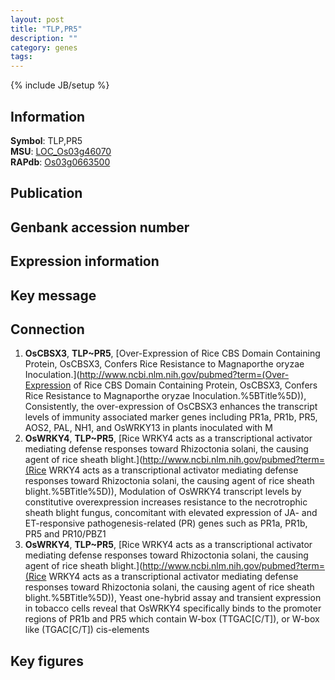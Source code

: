 ```yaml
---
layout: post
title: "TLP,PR5"
description: ""
category: genes
tags: 
---
```

{% include JB/setup %}

## Information
__Symbol__: TLP,PR5  
__MSU__: [LOC_Os03g46070](http://rice.plantbiology.msu.edu/cgi-bin/ORF_infopage.cgi?orf=LOC_Os03g46070)  
__RAPdb__: [Os03g0663500](http://rapdb.dna.affrc.go.jp/viewer/gbrowse_details/irgsp1?name=Os03g0663500)  

## Publication

## Genbank accession number

## Expression information

## Key message

## Connection
1. __OsCBSX3__, __TLP~PR5__, [Over-Expression of Rice CBS Domain Containing Protein, OsCBSX3, Confers Rice Resistance to Magnaporthe oryzae Inoculation.](http://www.ncbi.nlm.nih.gov/pubmed?term=(Over-Expression of Rice CBS Domain Containing Protein, OsCBSX3, Confers Rice Resistance to Magnaporthe oryzae Inoculation.%5BTitle%5D)),  Consistently, the over-expression of OsCBSX3 enhances the transcript levels of immunity associated marker genes including PR1a, PR1b, PR5, AOS2, PAL, NH1, and OsWRKY13 in plants inoculated with M
2. __OsWRKY4__, __TLP~PR5__, [Rice WRKY4 acts as a transcriptional activator mediating defense responses toward Rhizoctonia solani, the causing agent of rice sheath blight.](http://www.ncbi.nlm.nih.gov/pubmed?term=(Rice WRKY4 acts as a transcriptional activator mediating defense responses toward Rhizoctonia solani, the causing agent of rice sheath blight.%5BTitle%5D)),  Modulation of OsWRKY4 transcript levels by constitutive overexpression increases resistance to the necrotrophic sheath blight fungus, concomitant with elevated expression of JA- and ET-responsive pathogenesis-related (PR) genes such as PR1a, PR1b, PR5 and PR10/PBZ1
3. __OsWRKY4__, __TLP~PR5__, [Rice WRKY4 acts as a transcriptional activator mediating defense responses toward Rhizoctonia solani, the causing agent of rice sheath blight.](http://www.ncbi.nlm.nih.gov/pubmed?term=(Rice WRKY4 acts as a transcriptional activator mediating defense responses toward Rhizoctonia solani, the causing agent of rice sheath blight.%5BTitle%5D)),  Yeast one-hybrid assay and transient expression in tobacco cells reveal that OsWRKY4 specifically binds to the promoter regions of PR1b and PR5 which contain W-box (TTGAC[C/T]), or W-box like (TGAC[C/T]) cis-elements

## Key figures


